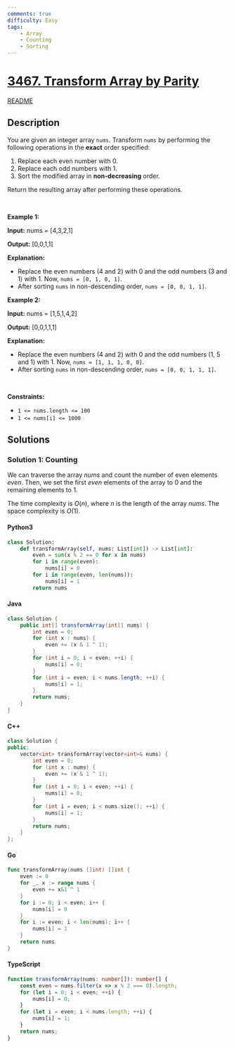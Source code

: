 ```yaml
---
comments: true
difficulty: Easy
tags:
    - Array
    - Counting
    - Sorting
---
```


<!-- problem:start -->

# [3467. Transform Array by Parity](https://leetcode.com/problems/transform-array-by-parity)

[README](/solution/3400-3499/3467.Transform%20Array%20by%20Parity/README.md)

## Description

<!-- description:start -->

<p>You are given an integer array <code>nums</code>. Transform <code>nums</code> by performing the following operations in the <strong>exact</strong> order specified:</p>

<ol>
	<li>Replace each even number with 0.</li>
	<li>Replace each odd numbers with 1.</li>
	<li>Sort the modified array in <strong>non-decreasing</strong> order.</li>
</ol>

<p>Return the resulting array after performing these operations.</p>

<p>&nbsp;</p>
<p><strong class="example">Example 1:</strong></p>

<div class="example-block">
<p><strong>Input:</strong> <span class="example-io">nums = [4,3,2,1]</span></p>

<p><strong>Output:</strong> <span class="example-io">[0,0,1,1]</span></p>

<p><strong>Explanation:</strong></p>

<ul>
	<li>Replace the even numbers (4 and 2) with 0 and the odd numbers (3 and 1) with 1. Now, <code>nums = [0, 1, 0, 1]</code>.</li>
	<li>After sorting <code>nums</code> in non-descending order, <code>nums = [0, 0, 1, 1]</code>.</li>
</ul>
</div>

<p><strong class="example">Example 2:</strong></p>

<div class="example-block">
<p><strong>Input:</strong> <span class="example-io">nums = [1,5,1,4,2]</span></p>

<p><strong>Output:</strong> <span class="example-io">[0,0,1,1,1]</span></p>

<p><strong>Explanation:</strong></p>

<ul>
	<li>Replace the even numbers (4 and 2) with 0 and the odd numbers (1, 5 and 1) with 1. Now, <code>nums = [1, 1, 1, 0, 0]</code>.</li>
	<li>After sorting <code>nums</code> in non-descending order, <code>nums = [0, 0, 1, 1, 1]</code>.</li>
</ul>
</div>

<p>&nbsp;</p>
<p><strong>Constraints:</strong></p>

<ul>
	<li><code>1 &lt;= nums.length &lt;= 100</code></li>
	<li><code>1 &lt;= nums[i] &lt;= 1000</code></li>
</ul>

<!-- description:end -->

## Solutions

<!-- solution:start -->

### Solution 1: Counting

We can traverse the array $\textit{nums}$ and count the number of even elements $\textit{even}$. Then, we set the first $\textit{even}$ elements of the array to $0$ and the remaining elements to $1$.

The time complexity is $O(n)$, where $n$ is the length of the array $\textit{nums}$. The space complexity is $O(1)$.

<!-- tabs:start -->

#### Python3

```python
class Solution:
    def transformArray(self, nums: List[int]) -> List[int]:
        even = sum(x % 2 == 0 for x in nums)
        for i in range(even):
            nums[i] = 0
        for i in range(even, len(nums)):
            nums[i] = 1
        return nums
```

#### Java

```java
class Solution {
    public int[] transformArray(int[] nums) {
        int even = 0;
        for (int x : nums) {
            even += (x & 1 ^ 1);
        }
        for (int i = 0; i < even; ++i) {
            nums[i] = 0;
        }
        for (int i = even; i < nums.length; ++i) {
            nums[i] = 1;
        }
        return nums;
    }
}
```

#### C++

```cpp
class Solution {
public:
    vector<int> transformArray(vector<int>& nums) {
        int even = 0;
        for (int x : nums) {
            even += (x & 1 ^ 1);
        }
        for (int i = 0; i < even; ++i) {
            nums[i] = 0;
        }
        for (int i = even; i < nums.size(); ++i) {
            nums[i] = 1;
        }
        return nums;
    }
};
```

#### Go

```go
func transformArray(nums []int) []int {
	even := 0
	for _, x := range nums {
		even += x&1 ^ 1
	}
	for i := 0; i < even; i++ {
		nums[i] = 0
	}
	for i := even; i < len(nums); i++ {
		nums[i] = 1
	}
	return nums
}
```

#### TypeScript

```ts
function transformArray(nums: number[]): number[] {
    const even = nums.filter(x => x % 2 === 0).length;
    for (let i = 0; i < even; ++i) {
        nums[i] = 0;
    }
    for (let i = even; i < nums.length; ++i) {
        nums[i] = 1;
    }
    return nums;
}
```

<!-- tabs:end -->

<!-- solution:end -->

<!-- problem:end -->
